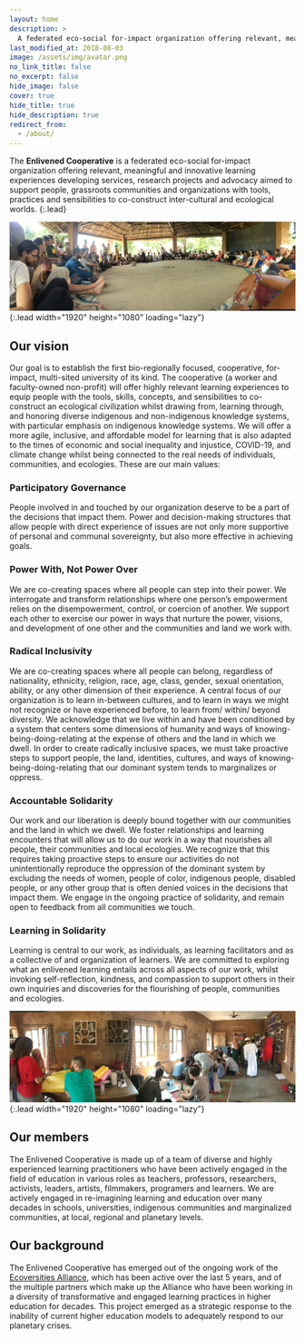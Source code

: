 ```yaml
---
layout: home
description: >
  A federated eco-social for-impact organization offering relevant, meaningful and innovative learning experiences developing services, research projects and advocacy aimed to support people, grassroots communities and organizations with tools, practices and sensibilities to co-construct inter-cultural and ecological worlds
last_modified_at: 2018-08-03
image: /assets/img/avatar.png
no_link_title: false
no_excerpt: false
hide_image: false
cover: true
hide_title: true
hide_description: true
redirect_from:
  - /about/
---
```


The **Enlivened Cooperative** is a federated eco-social for-impact organization offering relevant, meaningful and innovative learning experiences developing services, research projects and advocacy aimed to support people, grassroots communities and organizations with tools, practices and sensibilities to co-construct inter-cultural and ecological worlds.
{:.lead}

![Full-width image](/assets/img/blog/coop-01.png){:.lead width="1920" height="1080" loading="lazy"}

## Our vision

Our goal is to establish the first bio-regionally focused, cooperative, for-impact, multi-sited university of its kind. The cooperative (a worker and faculty-owned non-profit) will offer highly relevant learning experiences to equip people with the tools, skills, concepts, and sensibilities to co-construct an ecological civilization whilst drawing from, learning through, and honoring diverse indigenous and non-indigenous knowledge systems, with particular emphasis on indigenous knowledge systems. We will offer a more agile, inclusive, and affordable model for learning that is also adapted to the times of economic and social inequality and injustice, COVID-19, and climate change whilst being connected to the real needs of individuals, communities, and ecologies. These are our main values:

### Participatory Governance

People involved in and touched by our organization deserve to be a part of the decisions that impact them.  Power and decision-making structures that allow people with direct experience of issues are not only more supportive of personal and communal sovereignty, but also more effective in achieving goals.

### Power With, Not Power Over

We are co-creating spaces where all people can step into their power.  We interrogate and transform relationships where one person’s empowerment relies on the disempowerment, control, or coercion of another. We support each other to exercise our power in ways that nurture the power, visions, and development of one other and the communities and land we work with.

### Radical Inclusivity

We are co-creating spaces where all people can belong, regardless of nationality, ethnicity, religion, race, age, class, gender, sexual orientation, ability, or any other dimension of their experience. A central focus of our organization is to learn in-between cultures, and to learn in ways we might not recognize or have experienced before, to learn from/ within/ beyond diversity. We acknowledge that we live within and have been conditioned by a system that centers some dimensions of humanity and ways of knowing-being-doing-relating at the expense of others and the land in which we dwell.  In order to create radically inclusive spaces, we must take proactive steps to support people, the land, identities, cultures, and ways of knowing-being-doing-relating that our dominant system tends to marginalizes or oppress.

### Accountable Solidarity

Our work and our liberation is deeply bound together with our communities and the land in which we dwell.  We foster relationships and learning encounters that will allow us to do our work in a way that nourishes all people, their communities and local ecologies. We recognize that this requires taking proactive steps to ensure our activities do not unintentionally reproduce the oppression of the dominant system by excluding the needs of women, people of color, indigenous people, disabled people, or any other group that is often denied voices in the decisions that impact them.  We engage in the ongoing practice of solidarity, and remain open to feedback from all communities we touch.

### Learning in Solidarity
Learning is central to our work, as individuals, as learning facilitators and as a collective of and organization of learners. We are committed to exploring what an enlivened learning entails across all aspects of our work, whilst invoking self-reflection, kindness, and compassion to support others in their own inquiries and discoveries for the flourishing of people, communities and ecologies.

![Screenshot](/assets/img/blog/coop-02.png){:.lead width="1920" height="1080" loading="lazy"}


## Our members

The Enlivened Cooperative is made up of a team of diverse and highly experienced learning practitioners who have been actively engaged in the field of education in various roles as teachers, professors, researchers, activists, leaders, artists, filmmakers, programers and learners. We are actively engaged in re-imagining learning and education over many decades in schools, universities, indigenous communities and marginalized communities, at local, regional and planetary levels.

## Our background

The  Enlivened Cooperative has emerged out of the ongoing work of the [Ecoversities Alliance](https://ecoversities.org), which has been active over the last 5 years, and of the multiple partners which make up the Alliance who have been working in a diversity of transformative and engaged learning practices in higher education for decades. This project emerged as a strategic response to the inability of current higher education models to adequately respond to our planetary crises.
